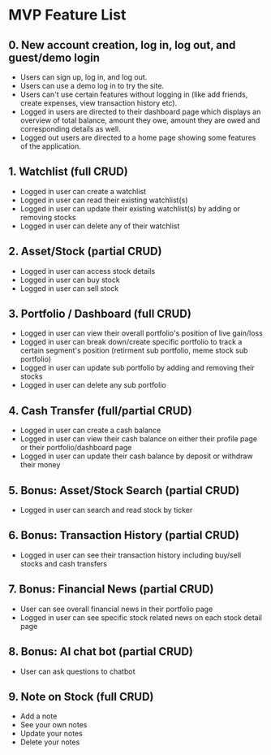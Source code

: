 # MVP Feature List

## 0. New account creation, log in, log out, and guest/demo login

* Users can sign up, log in, and log out.
* Users can use a demo log in to try the site.
* Users can't use certain features without logging in (like add friends, create expenses, view transaction history etc).
* Logged in users are directed to their dashboard page which displays an overview of total balance, amount they owe, amount they are owed and corresponding details as well.
* Logged out users are directed to a home page showing some features of the application.


## 1. Watchlist (full CRUD)

* Logged in user can create a watchlist
* Logged in user can read their existing watchlist(s)
* Logged in user can update their existing watchlist(s) by adding or removing stocks
* Logged in user can delete any of their watchlist


## 2. Asset/Stock (partial CRUD)

* Logged in user can access stock details
* Logged in user can buy stock
* Logged in user can sell stock


## 3. Portfolio / Dashboard (full CRUD)

* Logged in user can view their overall portfolio's position of live gain/loss
* Logged in user can break down/create specific portfolio to track a certain segment's position (retirment sub portfolio, meme stock sub portfolio)
* Logged in user can update sub portfolio by adding and removing their stocks
* Logged in user can delete any sub portfolio


## 4. Cash Transfer (full/partial CRUD)
* Logged in user can create a cash balance
* Logged in user can view their cash balance on either their profile page or their portfolio/dashboard page
* Logged in user can update their cash balance by deposit or withdraw their money


## 5. Bonus: Asset/Stock Search (partial CRUD)

* Logged in user can search and read stock by ticker


## 6. Bonus: Transaction History (partial CRUD)

* Logged in user can see their transaction history including buy/sell stocks and cash transfers


## 7. Bonus: Financial News (partial CRUD)

* User can see overall financial news in their portfolio page
* Logged in user can see specific stock related news on each stock detail page


## 8. Bonus: AI chat bot (partial CRUD)

* User can ask questions to chatbot


## 9. Note on Stock (full CRUD)

* Add a note
* See your own notes
* Update your notes
* Delete your notes
